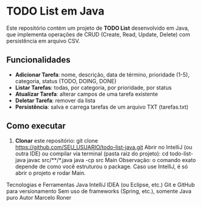 # TODO List em Java

Este repositório contém um projeto de **TODO List** desenvolvido em Java, que implementa 
operações de CRUD (Create, Read, Update, Delete) com persistência em arquivo CSV.

## Funcionalidades

- **Adicionar Tarefa**: nome, descrição, data de término, prioridade (1-5), categoria, status (TODO, DOING, DONE)
- **Listar Tarefas**: todas, por categoria, por prioridade, por status
- **Atualizar Tarefa**: alterar campos de uma tarefa existente
- **Deletar Tarefa**: remover da lista
- **Persistência**: salva e carrega tarefas de um arquivo TXT (tarefas.txt)

## Como executar

1. **Clonar** este repositório:
   git clone https://github.com/SEU_USUARIO/todo-list-java.git
Abrir no IntelliJ (ou outra IDE) ou compilar via terminal (pasta raiz do projeto):
cd todo-list-java
javac src/**/*.java
java -cp src Main
Observação: o comando exato depende de como você estruturou o package.
Caso use IntelliJ, é só abrir o projeto e rodar Main.

Tecnologias e Ferramentas
Java 
IntelliJ IDEA (ou Eclipse, etc.)
Git e GitHub para versionamento
Sem uso de frameworks (Spring, etc.), somente Java puro
Autor
Marcelo Roner
